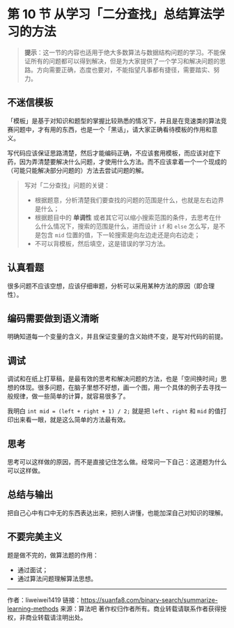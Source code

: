 # 第 10 节 从学习「二分查找」总结算法学习的方法

> **提示**：这一节的内容也适用于绝大多数算法与数据结构问题的学习。不能保证所有的问题都可以得到解决，但是为大家提供了一个学习和解决问题的思路。方向需要正确，态度也要对，不能指望凡事都有捷径，需要踏实、努力。

## 不迷信模板

「模板」是基于对知识和题型的掌握比较熟悉的情况下，并且是在竞速类的算法竞赛问题中，才有用的东西，也是一个「黑话」，请大家正确看待模板的作用和意义。

写代码应该保证思路清楚，然后才能编码正确，不应该套用模板，而应该对症下药，因为弄清楚要解决什么问题，才使用什么方法。而不应该拿着一个一个现成的（可能只能解决部分问题的）方法去尝试问题的解。

> 写对「二分查找」问题的关键：
>
> - 根据题意，分析清楚我们要查找的问题的范围是什么，也就是左右边界是什么；
> - 根据题目中的 **单调性** 或者其它可以缩小搜索范围的条件，去思考在什么什么情况下，搜索的范围是什么，进而设计 `if` 和 `else` 怎么写，是不是包含 `mid` 位置的值，下一轮搜索是向左边走还是向右边走；
> - 不可以背模板，然后填空，这是错误的学习方法。

## 认真看题

很多问题不应该空想，应该仔细审题，分析可以采用某种方法的原因（即合理性）。

## 编码需要做到语义清晰

明确知道每一个变量的含义，并且保证变量的含义始终不变，是写对代码的前提。

## 调试

调试和在纸上打草稿，是最有效的思考和解决问题的方法，也是「空间换时间」思想的体现。很多问题，在脑子里想不好想，画一个图，用一个具体的例子去寻找一般规律，做一些简单的计算，就容易很多了。

我明白 `int mid = (left + right + 1) / 2;` 就是把 `left` 、`right` 和 `mid` 的值打印出来看一眼，就是这么简单的方法最有效。

## 思考

思考可以这样做的原因，而不是直接记住怎么做。经常问一下自己：这道题为什么可以这样做。

## 总结与输出

把自己心中有口中无的东西表达出来，把别人讲懂，也能加深自己对知识的理解。

## 不要完美主义

题是做不完的，做算法题的作用：

- 通过面试；
- 通过算法问题理解算法思想。



---

作者：liweiwei1419
链接：https://suanfa8.com/binary-search/summarize-learning-methods
来源：算法吧
著作权归作者所有。商业转载请联系作者获得授权，非商业转载请注明出处。